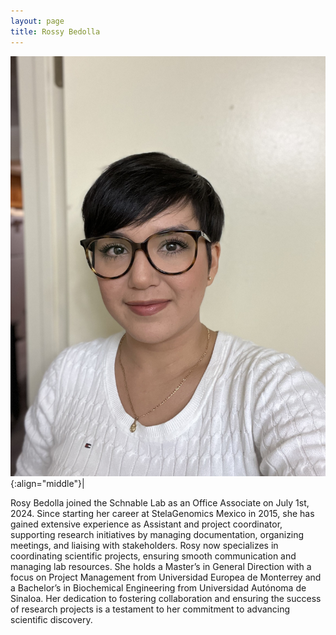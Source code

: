 ```yaml
---
layout: page
title: Rossy Bedolla
---
```


![Rossy Bedolla](/images/People_Images/Rossy.jpeg){:align="middle"}|

Rosy Bedolla joined the Schnable Lab as an Office Associate on July 1st, 2024. Since starting her career at StelaGenomics Mexico in 2015, she has gained extensive experience as Assistant and project coordinator, supporting research initiatives by managing documentation, organizing meetings, and liaising with stakeholders. Rosy now specializes in coordinating scientific projects, ensuring smooth communication and managing lab resources. She holds a Master’s in General Direction with a focus on Project Management from Universidad Europea de Monterrey and a Bachelor’s in Biochemical Engineering from Universidad Autónoma de Sinaloa. Her dedication to fostering collaboration and ensuring the success of research projects is a testament to her commitment to advancing scientific discovery.

